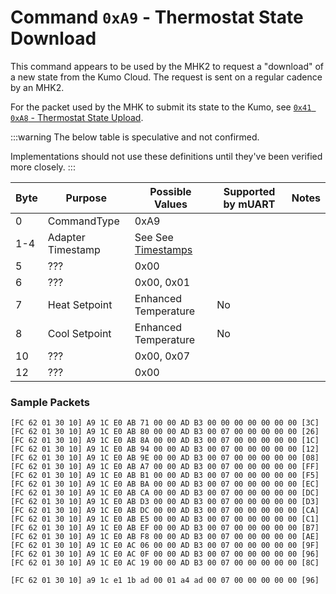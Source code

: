 # Command `0xA9` - Thermostat State Download

This command appears to be used by the MHK2 to request a "download" of a new state from the Kumo Cloud. The request is
sent on a regular cadence by an MHK2.

For the packet used by the MHK to submit its state to the Kumo, see [`0x41 0xA8` - Thermostat State Upload](../0x41-set-request/0xA8-thermostat-state-upload.md).

:::warning
The below table is speculative and not confirmed.

Implementations should not use these definitions until they've been verified more closely.
:::

| Byte | Purpose            | Possible Values                 | Supported by mUART | Notes |
|------|--------------------|---------------------------------|--------------------|-------|
| 0    | CommandType        | 0xA9                            |                    |       |
| 1-4  | Adapter Timestamp  | See See [Timestamps][timestamp] |                    |       |
| 5    | ???                | 0x00                            |                    |       |
| 6    | ???                | 0x00, 0x01                      |                    |       |
| 7    | Heat Setpoint      | Enhanced Temperature            | No                 |       |
| 8    | Cool Setpoint      | Enhanced Temperature            | No                 |       |
| 10   | ???                | 0x00, 0x07                      |                    |       |
| 12   | ???                | 0x00                            |                    |       |

[timestamp]: ../data-types/timestamps.md

### Sample Packets

```
[FC 62 01 30 10] A9 1C E0 AB 71 00 00 AD B3 00 00 00 00 00 00 00 [3C]
[FC 62 01 30 10] A9 1C E0 AB 80 00 00 AD B3 00 07 00 00 00 00 00 [26]
[FC 62 01 30 10] A9 1C E0 AB 8A 00 00 AD B3 00 07 00 00 00 00 00 [1C]
[FC 62 01 30 10] A9 1C E0 AB 94 00 00 AD B3 00 07 00 00 00 00 00 [12]
[FC 62 01 30 10] A9 1C E0 AB 9E 00 00 AD B3 00 07 00 00 00 00 00 [08]
[FC 62 01 30 10] A9 1C E0 AB A7 00 00 AD B3 00 07 00 00 00 00 00 [FF]
[FC 62 01 30 10] A9 1C E0 AB B1 00 00 AD B3 00 07 00 00 00 00 00 [F5]
[FC 62 01 30 10] A9 1C E0 AB BA 00 00 AD B3 00 07 00 00 00 00 00 [EC]
[FC 62 01 30 10] A9 1C E0 AB CA 00 00 AD B3 00 07 00 00 00 00 00 [DC]
[FC 62 01 30 10] A9 1C E0 AB D3 00 00 AD B3 00 07 00 00 00 00 00 [D3]
[FC 62 01 30 10] A9 1C E0 AB DC 00 00 AD B3 00 07 00 00 00 00 00 [CA]
[FC 62 01 30 10] A9 1C E0 AB E5 00 00 AD B3 00 07 00 00 00 00 00 [C1]
[FC 62 01 30 10] A9 1C E0 AB EF 00 00 AD B3 00 07 00 00 00 00 00 [B7]
[FC 62 01 30 10] A9 1C E0 AB F8 00 00 AD B3 00 07 00 00 00 00 00 [AE]
[FC 62 01 30 10] A9 1C E0 AC 06 00 00 AD B3 00 07 00 00 00 00 00 [9F]
[FC 62 01 30 10] A9 1C E0 AC 0F 00 00 AD B3 00 07 00 00 00 00 00 [96]
[FC 62 01 30 10] A9 1C E0 AC 19 00 00 AD B3 00 07 00 00 00 00 00 [8C]

[FC 62 01 30 10] a9 1c e1 1b ad 00 01 a4 ad 00 07 00 00 00 00 00 [96]
```
